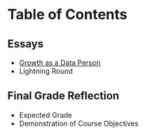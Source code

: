 # Table of Contents
## Essays
+ [Growth as a Data Person](https://github.com/fountjac/Portfolio/blob/main/Growth%20as%20a%20Data%20Person.md)
+ Lightning Round
## Final Grade Reflection
+ Expected Grade
+ Demonstration of Course Objectives
